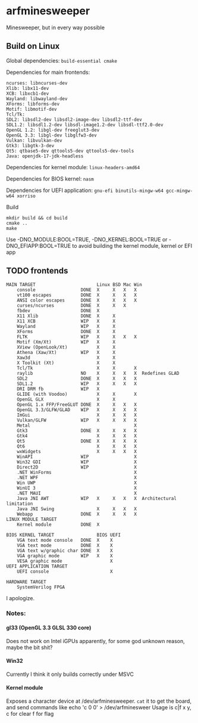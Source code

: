 # arfminesweeper
Minesweeper, but in every way possible

## Build on Linux
Global dependencies: `build-essential cmake`

Dependencies for main frontends:
```
ncurses: libncurses-dev
Xlib: libx11-dev
XCB: libxcb1-dev
Wayland: libwayland-dev
XForms: libforms-dev
Motif: libmotif-dev
Tcl/Tk: 
SDL2: libsdl2-dev libsdl2-image-dev libsdl2-ttf-dev
SDL1.2: libsdl1.2-dev libsdl-image1.2-dev libsdl-ttf2.0-dev
OpenGL 1.2: libgl-dev freeglut3-dev
OpenGL 3.3: libgl-dev libglfw3-dev
Vulkan: libvulkan-dev
Gtk3: libgtk-3-dev
Qt5: qtbase5-dev qttools5-dev qttools5-dev-tools
Java: openjdk-17-jdk-headless
```

Dependencies for kernel module: `linux-headers-amd64`

Dependencies for BIOS kernel: `nasm`

Dependencies for UEFI application: `gnu-efi binutils-mingw-w64 gcc-mingw-w64 xorriso`

Build
```
mkdir build && cd build
cmake ..
make
```

Use -DNO\_MODULE:BOOL=TRUE, -DNO\_KERNEL:BOOL=TRUE or -DNO\_EFIAPP:BOOL=TRUE to
avoid building the kernel module, kernel or EFI app

## TODO frontends
```
MAIN TARGET                       Linux BSD Mac Win
    console                 DONE  X     X   X   X
    vt100 escapes           DONE  X     X   X   X
    ANSI color escapes      DONE  X     X   X   X
    curses/ncurses          DONE  X     X   X   
    fbdev                   DONE  X
    X11 Xlib                DONE  X     X
    X11 XCB                 WIP   X     X
    Wayland                 WIP   X     X
    XForms                  DONE  X     X
    FLTK                    WIP   X     X   X   X
    Motif (Xm/Xt)           WIP   X     X
    XView (OpenLook/Xt)           X     X
    Athena (Xaw/Xt)         WIP   X     X
    Xaw3d                         X     X
    X Toolkit (Xt)                X     X
    Tcl/Tk                        X     X       X
    raylib                  NO    X     X   X   X  Redefines GLAD
    SDL2                    DONE  X     X   X   X
    SDL1.2                  WIP   X     X   X   X
    DRI DRM fb              WIP   X
    GLIDE (with Voodoo)           X     X       X
    OpenGL GLX                    X     X
    OpenGL 1.x FFP/FreeGLUT DONE  X     X   X   X
    OpenGL 3.3/GLFW/GLAD    WIP   X     X   X   X
    ImGui                         X     X   X   X
    Vulkan/GLFW             WIP   X     X   X   X
    Metal                                       X
    Gtk3                    DONE  X     X   X   X
    Gtk4                          X     X   X   X
    Qt5                     DONE  X     X   X   X
    Qt6                           X     X   X   X
    wxWidgets                     X     X   X   X
    WinAPI                  WIP                 X
    Win32 GDI               WIP                 X
    Direct2D                WIP                 X
    .NET WinForms                               X
    .NET WPF                                    X
    Win UWP                                     X
    WinUI 3                                     X
    .NET MAUI                                   X
    Java JNI AWT            WIP   X     X   X   X  Architectural limitation
    Java JNI Swing                X     X   X   X
    Webapp                  DONE  X     X   X   X
LINUX MODULE TARGET
    Kernel module           DONE  X              

BIOS KERNEL TARGET                BIOS UEFI
    VGA text mode console   DONE  X    X
    VGA text mode           DONE  X    X
    VGA text w/graphic char DONE  X    X
    VGA graphic mode        WIP   X    X
    VESA graphic mode                  X
UEFI APPLICATION TARGET
    UEFI console                       X

HARDWARE TARGET
    SystemVerilog FPGA      
```
I apologize.

### Notes:

#### gl33 (OpenGL 3.3 GLSL 330 core)

Does not work on Intel iGPUs apparently, for some god unknown reason, maybe the bit shit?

#### Win32

Currently I think it only builds correctly under MSVC

#### Kernel module

Exposes a character device at /dev/arfminesweeper.
`cat` it to get the board, and send commands like echo 'c 0 0' > /dev/arfminesweer
Usage is c|f x y, c for clear f for flag


